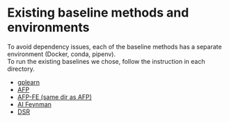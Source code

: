 # Existing baseline methods and environments
To avoid dependency issues, each of the baseline methods has a separate environment (Docker, conda, pipenv).  
To run the existing baselines we chose, follow the instruction in each directory.

- [gplearn](./gplearn)
- [AFP](./ellyn)
- [AFP-FE (same dir as AFP)](./ellyn)
- [AI Feynman](./ai_feynman2)
- [DSR](./dso)
